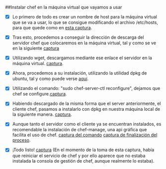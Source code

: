 ##Instalar chef en la máquina virtual que vayamos a usar

- [x] Lo primero de todo es crear un nombre de host para la máquina virtual que se va a usar, lo que se
consigue modificando el archivo /etc/hosts, para que quede como en [esta captura](https://github.com/manuelbr/ejercicios_CC/tree/master/tema_2/ejercicio_1/capturas/ej1_1.png).

- [x] Tras esto, procedemos a conseguir la dirección de descarga del servidor chef que colocaremos en la máquina virtual, tal y como se ve en la siguiente [captura](https://github.com/manuelbr/ejercicios_CC/tree/master/tema_2/ejercicio_1/capturas/ej1_2.png)

- [x] Utilizando wget, descargamos mediante ese enlace el servidor en la máquina virtual. [captura](https://github.com/manuelbr/ejercicios_CC/tree/master/tema_2/ejercicio_1/capturas/ej1_3.png).

- [x] Ahora, procedemos a su instalación, utilizando la utilidad dpkg de ubuntu, tal y como puede verse [aquí](https://github.com/manuelbr/ejercicios_CC/tree/master/tema_2/ejercicio_1/capturas/ej1_4.png).

- [x] Utilizando el comando: "sudo chef-server-ctl reconfigure", dejamos que chef se configure.[captura](https://github.com/manuelbr/ejercicios_CC/tree/master/tema_2/ejercicio_1/capturas/ej1_5.png).

- [x] Habiendo descargado de la misma forma que el server anteriormente, el cliente chef, pasamos a instalarlo con dpkg en nuestra máquina local de la siguiente manera. [captura](https://github.com/manuelbr/ejercicios_CC/tree/master/tema_2/ejercicio_1/capturas/ej1_6.png).

- [x] Aunque tanto el servidor como el cliente ya se encuentran instalados, es recomendable la instalación de chef-manage, una api gráfica que facilita el uso de chef. [captura del comando](https://github.com/manuelbr/ejercicios_CC/tree/master/tema_2/ejercicio_1/capturas/ej1_7.png) [captura de finalización del proceso](https://github.com/manuelbr/ejercicios_CC/tree/master/tema_2/ejercicio_1/capturas/ej1_8.png).

- [x] ¡Todo listo! [captura](https://github.com/manuelbr/ejercicios_CC/tree/master/tema_2/ejercicio_1/capturas/ej1_9.png) (En el momento de la toma de esta captura, había que reiniciar el servicio de chef y por ello aparece que no estaba instalada la consola de gestión de chef, aunque realmente lo estaba).

